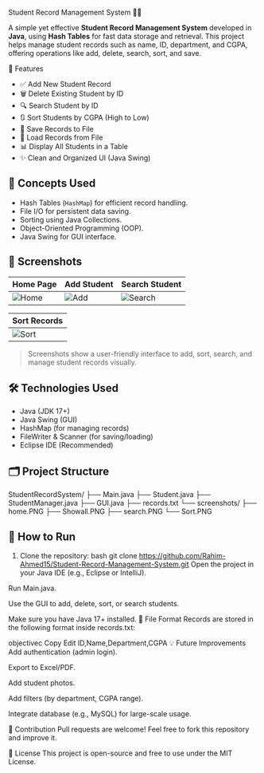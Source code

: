 Student Record Management System 🧑‍🎓

A simple yet effective **Student Record Management System** developed in **Java**, using **Hash Tables** for fast data storage and retrieval. This project helps manage student records such as name, ID, department, and CGPA, offering operations like add, delete, search, sort, and save.

📌 Features

- ✅ Add New Student Record
- 🗑️ Delete Existing Student by ID
- 🔍 Search Student by ID
- 🔃 Sort Students by CGPA (High to Low)
- 💾 Save Records to File
- 📂 Load Records from File
- 📊 Display All Students in a Table
- ✨ Clean and Organized UI (Java Swing)

## 🧠 Concepts Used

- Hash Tables (`HashMap`) for efficient record handling.
- File I/O for persistent data saving.
- Sorting using Java Collections.
- Object-Oriented Programming (OOP).
- Java Swing for GUI interface.

## 📸 Screenshots

| Home Page | Add Student | Search Student |
|----------|-------------|----------------|
| ![Home](screenshots/home.PNG) | ![Add](screenshots/Showall.PNG) | ![Search](screenshots/search.PNG) |

| Sort Records |
|--------------|
| ![Sort](screenshots/Sort.PNG) |

> Screenshots show a user-friendly interface to add, sort, search, and manage student records visually.

## 🛠️ Technologies Used

- Java (JDK 17+)
- Java Swing (GUI)
- HashMap (for managing records)
- FileWriter & Scanner (for saving/loading)
- Eclipse IDE (Recommended)

## 🗂️ Project Structure
StudentRecordSystem/
├── Main.java
├── Student.java
├── StudentManager.java
├── GUI.java
├── records.txt
└── screenshots/
├── home.PNG
├── Showall.PNG
├── search.PNG
└── Sort.PNG

## 🚀 How to Run

1. Clone the repository:
   bash
   git clone https://github.com/Rahim-Ahmed15/Student-Record-Management-System.git
Open the project in your Java IDE (e.g., Eclipse or IntelliJ).

Run Main.java.

Use the GUI to add, delete, sort, or search students.

Make sure you have Java 17+ installed.
📁 File Format
Records are stored in the following format inside records.txt:

objectivec
Copy
Edit
ID,Name,Department,CGPA
💡 Future Improvements
Add authentication (admin login).

Export to Excel/PDF.

Add student photos.

Add filters (by department, CGPA range).

Integrate database (e.g., MySQL) for large-scale usage.

🤝 Contribution
Pull requests are welcome! Feel free to fork this repository and improve it.

📄 License
This project is open-source and free to use under the MIT License.

